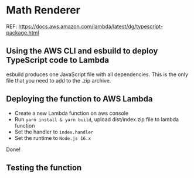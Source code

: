 # Math Renderer
REF: https://docs.aws.amazon.com/lambda/latest/dg/typescript-package.html

## Using the AWS CLI and esbuild to deploy TypeScript code to Lambda

esbuild produces one JavaScript file with all dependencies. This is the only file that you need to
add to the .zip archive.

## Deploying the function to AWS Lambda

- Create a new Lambda function on aws console
- Run `yarn install & yarn build`, upload dist/index.zip file to lambda function
- Set the handler to `index.handler`
- Set the runtime to `Node.js 16.x`

Done!

## Testing the function
